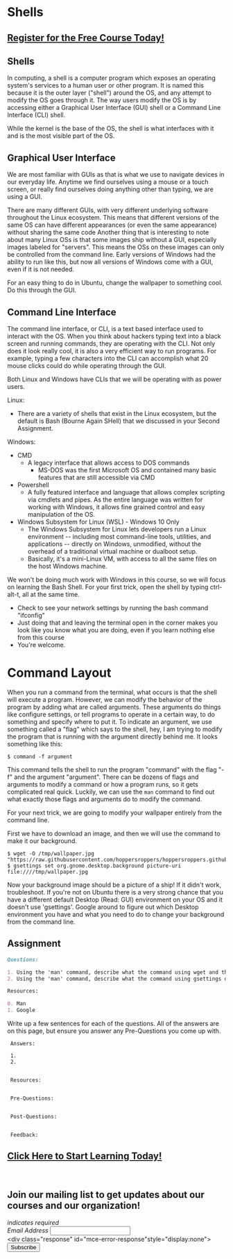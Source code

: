 # Shells
##  [Register for the Free Course Today!](https://roppers.thinkific.com/courses/computing-fundamentals)
## Shells
In computing, a shell is a computer program which exposes an operating system's services to a human user or other program. It is named this because it  is the outer layer ("shell") around the OS, and any attempt to modify the OS goes through it. The way users modify the OS is by accessing either a Graphical User Interface (GUI) shell or a Command Line Interface (CLI) shell.

While the kernel is the base of the OS, the shell is what interfaces with it and is the most visible part of the OS.

## Graphical User Interface

We are most familiar with GUIs as that is what we use to navigate devices in our everyday life. Anytime we find ourselves using a mouse or a touch screen, or really find ourselves doing anything other than typing, we are using a GUI.

There are many different GUIs, with very different underlying software throughout the Linux ecosystem. This means that different versions of the same OS can have different appearances (or even the same appearance) without sharing the same code Another thing that is interesting to note about many Linux OSs is that some images ship without a GUI, especially images labeled for "servers". This means the OSs on these images can only be controlled from the command line. Early versions of Windows had the ability to run like this, but now all versions of Windows come with a GUI, even if it is not needed.

For an easy thing to do in Ubuntu, change the wallpaper to something cool. Do this through the GUI.


## Command Line Interface

The command line interface, or CLI, is a text based interface used to interact with the OS. When you think about hackers typing text into a black screen and running commands, they are operating with the CLI. Not only does it look really cool, it is also a very efficient way to run programs. For example, typing a few characters into the CLI can accomplish what 20 mouse clicks could do while operating through the GUI.

Both Linux and Windows have CLIs that we will be operating with as power users.

Linux:

* There are a variety of shells that exist in the Linux ecosystem, but the default is Bash (Bourne Again SHell) that we discussed in your Second Assignment.

Windows:

* CMD
  * A legacy interface that allows access to DOS commands
    * MS-DOS was the first Microsoft OS and contained many basic features that are still accessible via CMD
* Powershell
  * A fully featured interface and language that allows complex scripting via cmdlets and pipes. As the entire language was written for working with Windows, it allows fine grained control and easy manipulation of the OS.
* Windows Subsystem for Linux (WSL) - Windows 10 Only
  * The Windows Subsystem for Linux lets developers run a Linux environment -- including most command-line tools, utilities, and applications -- directly on Windows, unmodified, without the overhead of a traditional virtual machine or dualboot setup.
  * Basically, it's a mini-Linux VM, with access to all the same files on the host Windows machine.

We won't be doing much work with Windows in this course, so we will focus on learning the Bash Shell. For your first trick, open the shell by typing ctrl-alt-t, all at the same time.

 * Check to see your network settings by running the bash command "ifconfig"
 * Just doing that and leaving the terminal open in the corner makes you look like you know what you are doing, even if you learn nothing else from this course
 * You're welcome.

# Command Layout

When you run a command from the terminal, what occurs is that the shell will execute a program. However, we can modify the behavior of the program by adding what are called arguments. These arguments do things like configure settings, or tell programs to operate in a certain way, to do something and specify where to put it. To indicate an argument, we use something called a "flag" which says to the shell, hey, I am trying to modify the program that is running with the argument directly behind me. It looks something like this:

``` 
$ command -f argument
```

This command tells the shell to run the program "command" with the flag "-f" and the argument "argument". There can be dozens of flags and arguments to modify a command or how a program runs, so it gets complicated real quick. Luckily, we can use the ```man``` command to find out what exactly those flags and arguments do to modify the command. 

 For your next trick, we are going to modify your wallpaper entirely from the command line.

 First we have to download an image, and then we will use the command to make it our background.

```
$ wget -O /tmp/wallpaper.jpg "https://raw.githubusercontent.com/hoppersroppers/hoppersroppers.github.io/main/_layouts/constitution.jpg"
$ gsettings set org.gnome.desktop.background picture-uri file:////tmp/wallpaper.jpg
```

Now your background image should be a picture of a ship! If it didn't work, troubleshoot. If you're not on Ubuntu there is a very strong chance that you have a different default Desktop (Read: GUI) environment on your OS and it doesn't use 'gsettings'. Google around to figure out which Desktop environment you have and what you need to do to change your background from the command line.

## Assignment

```markdown
Questions:

1. Using the 'man' command, describe what the command using wget and the -O flag did
2. Using the 'man' command, describe what the command using gsettings did. If that didn't work, explain what you did to get it to work.

Resources:

0. Man
1. Google
```

Write up a few sentences for each of the questions. All of the answers are on this page, but ensure you answer any Pre-Questions you come up with.


```
 Answers:

 1.
 2.


 Resources:


 Pre-Questions:


 Post-Questions:


 Feedback:

```
##  [Click Here to Start Learning Today!](https://roppers.thinkific.com/courses/computing-fundamentals)
<br><div id="mc_embed_signup"><form action="https://gmail.us5.list-manage.com/subscribe/post?u=4d03cc5db483966f7e0fe17cc&amp;id=8d9620c4b7" method="post" id="mc-embedded-subscribe-form" name="mc-embedded-subscribe-form" class="validate" target="_blank" novalidate>  <div id="mc_embed_signup_scroll"><h2>Join our mailing list to get updates about our courses and our organization!</h2><div class="indicates-required"><span class="asterisk">*</span> indicates required</div><div class="mc-field-group">	<label for="mce-EMAIL">Email Address  <span class="asterisk">*</span></label>	<input type="email" value="" name="EMAIL" class="required email" id="mce-EMAIL"></div>	<div id="mce-responses" class="clear">		<div class="response" id="mce-error-response"style="display:none"></div>		<div class="response" id="mce-success-response" style="display:none"></div>	</div>    <!-- real people should not fill this in and expect good things - do not remove this or risk form bot signups-->    <div style="position: absolute; left: -5000px;" aria-hidden="true"><input type="text" name="b_4d03cc5db483966f7e0fe17cc_8d9620c4b7" tabindex="-1" value=""></div>    <div class="clear"><input type="submit" value="Subscribe" name="subscribe" id="mc-embedded-subscribe" class="button"></div>    </div></form></div><script type="text/javascript" src="//s3.amazonaws.com/downloads.mailchimp.com/js/mc-validate.js"></script><script type="text/javascript">(function($) {window.fnames = new Array(); window.ftypes = newArray();fnames[0]="EMAIL";ftypes[0]="email";}(jQuery));var $mcj = jQuery.noConflict(true);</script><!--End mc_embed_signup-->